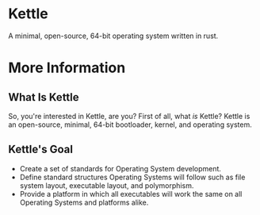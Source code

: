 # Kettle
A minimal, open-source, 64-bit operating system written in rust.

# More Information
## What Is Kettle
So, you're interested in Kettle, are you? First of all, what *is* Kettle? Kettle is an open-source, minimal, 64-bit bootloader, kernel, and operating system.
## Kettle's Goal
- Create a set of standards for Operating System development.
- Define standard structures Operating Systems will follow such as file system layout, executable layout, and polymorphism.
- Provide a platform in which all executables will work the same on all Operating Systems and platforms alike.
